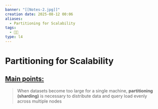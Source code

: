 ```yaml
---
banner: "[[Notes-2.jpg]]"
creation date: 2025-08-12 00:06
aliases:
  - Partitioning for Scalability
tags:
  - 👨‍💻
type: l4
---
```

# Partitioning for Scalability
## <u>Main points:</u>
> When datasets become too large for a single machine, **partitioning (sharding)** is necessary to distribute data and query load evenly across multiple nodes